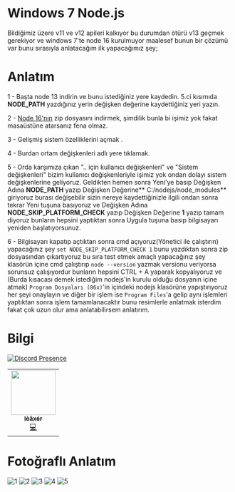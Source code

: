 # Windows 7 Node.js
Bildiğimiz üzere v11 ve v12 apileri kalkıyor bu durumdan ötürü v13 geçmek gerekiyor ve windows 7'te node 16 kurulmuyor maalesef bunun bir çözümü var bunu sırasıyla anlatacağım ilk yapacağımız şey;

# Anlatım

1 - Başta node 13 indirin ve bunu istediğiniz yere kaydedin. 5.ci kısımıda **NODE_PATH** yazdığınız yerin değişken değerine kaydettiğiniz yeri yazın.

2 - [Node 16'nın](https://nodejs.org/dist/v16.14.0/node-v16.14.0-win-x86.zip) zip dosyasını indirmek, şimdilik bunla bi işimiz yok fakat masaüstüne atarsanız fena olmaz. 

3 - Gelişmiş sistem özelliklerini açmak .

4 - Burdan ortam değişkenleri adlı yere tıklamak.

5 - Orda karşımıza çıkan ".. için kullanıcı değişkenleri" ve "Sistem değişkenleri" bizim kullanıcı değişkenleriyle işimiz yok ondan dolayı sistem değişkenlerine geliyoruz. Geldikten hemen sonra Yeni'ye basıp Değişken Adına **NODE_PATH** yazıp Değişken Değerine** C:/nodejs/node_modules** giriyoruz burası değişebilir sizin nereye kaydettiğinizle ilgili ondan sonra tekrar Yeni tuşuna basıyoruz ve Değişken Adına **NODE_SKIP_PLATFORM_CHECK** yazıp Değişken Değerine **1** yazıp tamam diyoruz bunların hepsini yaptıktan sonra Uygula tuşuna basıp bilgisayarı yeniden başlatıyorsunuz.

6 - Bilgisayarı kapatıp açtıktan sonra cmd açıyoruz(Yönetici ile çalıştırın) yapacağınız şey `set NODE_SKIP_PLATFORM_CHECK 1` bunu yazdıktan sonra zip dosyasından çıkartıyoruz bu sıra test etmek amaçlı yapacağınız şey klasörün içine cmd çalıştırıp `node --version` yazmak versionu veriyorsa sorunsuz çalışıyordur bunların hepsini CTRL + A yaparak kopyalıyoruz ve (Burda kısacası demek istediğim nodejs'in kurulu olduğu dosyanın içine atmak) `Program Dosyaları (86x)`'in içindeki nodejs klasörüne yapıştırıyoruz her şeyi onaylayın ve diğer bir işlem ise `Program Files`'a gelip aynı işlemleri yaptıktan sonra işlem tamamlanacaktır bunu resimlerle anlatmak isterdim fakat çok uzun olur ama anlatabilirsem anlatırım.

# Bilgi
[![Discord Presence](https://lanyard-profile-readme.vercel.app/api/396571938081865741)](https://discord.com/users/486936078280818728)

<table>
  <tr>
        <td align="center"><a href="https://github.com/ileaxer"><img src="https://avatars.githubusercontent.com/u/90086777?s=400&u=9b753c3c97e9986c96d9a4b65133c36b98ac9ff2&v=4" width="100px;" alt=""/><br /><sub>          <b>lèãxér</b></sub></a><br /> <a href="https://github.com/ileaxer/node-16-win7" title="Code">💻</a></td>
</table>

# Fotoğraflı Anlatım
![1](https://user-images.githubusercontent.com/90086777/160903784-f4c9c1db-459c-44ea-85f6-dceed2f0f201.png)
![2](https://user-images.githubusercontent.com/90086777/160903796-83f4eebf-4f6e-4e36-b696-e6cbf0b93433.png)
![3](https://user-images.githubusercontent.com/90086777/160903805-bb020c3f-9ca2-447d-8953-787125ada6ca.png)
![4](https://user-images.githubusercontent.com/90086777/160903956-3618edac-2d56-4e8b-bb2f-955919013a40.png)
![5](https://user-images.githubusercontent.com/90086777/160903843-be9f3b46-ee93-42f1-aa16-aa074d10386d.png)
